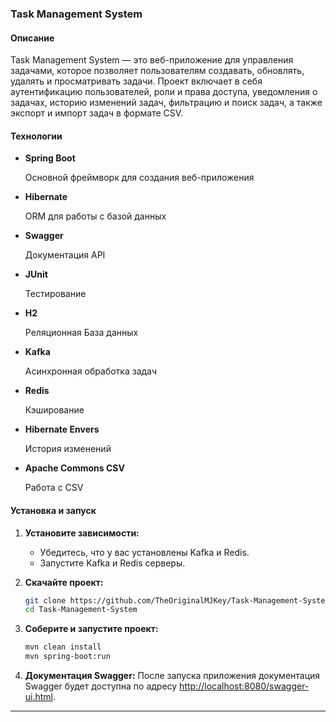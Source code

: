 ### Task Management System

#### Описание
Task Management System — это веб-приложение для управления задачами, которое позволяет пользователям создавать, обновлять, удалять и просматривать задачи. Проект включает в себя аутентификацию пользователей, роли и права доступа, уведомления о задачах, историю изменений задач, фильтрацию и поиск задач, а также экспорт и импорт задач в формате CSV.

#### Технологии

- **Spring Boot** 

  Основной фреймворк для создания веб-приложения

- **Hibernate** 

  ORM для работы с базой данных

- **Swagger** 

  Документация API

- **JUnit** 

  Тестирование

- **H2**

  Реляционная База данных

- **Kafka** 

  Асинхронная обработка задач

- **Redis** 

  Кэширование

- **Hibernate Envers** 

  История изменений

- **Apache Commons CSV**

  Работа с CSV

#### Установка и запуск

1. **Установите зависимости:**
   - Убедитесь, что у вас установлены Kafka и Redis.
   - Запустите Kafka и Redis серверы.

2. **Скачайте проект:**
   ```bash
   git clone https://github.com/TheOriginalMJKey/Task-Management-System.git
   cd Task-Management-System
   ```

3. **Соберите и запустите проект:**
   ```bash
   mvn clean install
   mvn spring-boot:run
   ```

4. **Документация Swagger:**
   После запуска приложения документация Swagger будет доступна по адресу [http://localhost:8080/swagger-ui.html](http://localhost:8080/swagger-ui.html).

---
